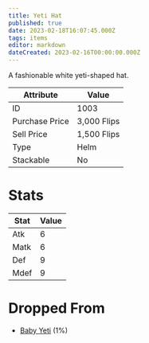 ```yaml
---
title: Yeti Hat
published: true
date: 2023-02-18T16:07:45.000Z
tags: items
editor: markdown
dateCreated: 2023-02-16T00:00:00.000Z
---
```


A fashionable white yeti-shaped hat.

|Attribute|Value|
|-|-|
|ID|1003|
|Purchase Price|3,000 Flips|
|Sell Price|1,500 Flips|
|Type|Helm|
|Stackable|No|

# Stats
|Stat|Value|
|-|-|
|Atk|6|
|Matk|6|
|Def|9|
|Mdef|9|

# Dropped From
 * [Baby Yeti](/monsters/baby-yeti.md) (1%)
